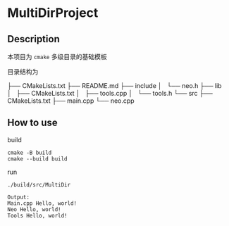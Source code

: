 # MultiDirProject

## Description

本项目为 `cmake` 多级目录的基础模板

目录结构为

├── CMakeLists.txt
├── README.md
├── include
│   └── neo.h
├── lib
│   ├── CMakeLists.txt
│   ├── tools.cpp
│   └── tools.h
└── src
    ├── CMakeLists.txt
    ├── main.cpp
    └── neo.cpp

## How to use

build

```shell
cmake -B build
cmake --build build
```

run

```shell
./build/src/MultiDir

Output:
Main.cpp Hello, world!
Neo Hello, world!
Tools Hello, world!
```
